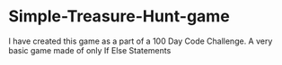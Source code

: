 # Simple-Treasure-Hunt-game
I have created this game as a part of a 100 Day Code Challenge. A very basic game made of only If Else Statements
